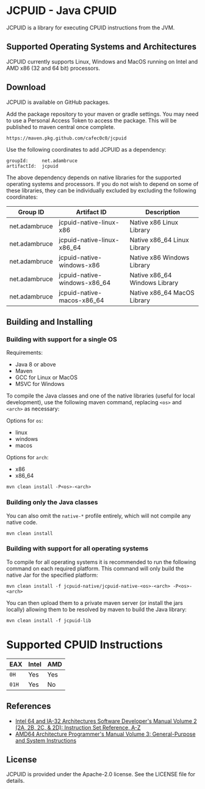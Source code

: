 # JCPUID - Java CPUID

JCPUID is a library for executing CPUID instructions from the JVM. 

## Supported Operating Systems and Architectures
JCPUID currently supports Linux, Windows and MacOS running on Intel and AMD x86 
(32 and 64 bit) processors.

## Download
JCPUID is available on GitHub packages.

Add the package repository to your maven or gradle settings.
You may need to use a Personal Access Token to access the package.
This will be published to maven central once complete.
```
https://maven.pkg.github.com/cafec0c0/jcpuid
```

Use the following coordinates to add JCPUID as a dependency:
```
groupId:     net.adambruce
artifactId:  jcpuid
```

The above dependency depends on native libraries for the supported 
operating systems and processors. If you do not wish to depend on some of these 
libraries, they can be individually excluded by excluding the following 
coordinates:

| Group ID      | Artifact ID                  | Description                   |
|---------------|------------------------------|-------------------------------|
| net.adambruce | jcpuid-native-linux-x86      | Native x86 Linux Library      |
| net.adambruce | jcpuid-native-linux-x86_64   | Native x86_64 Linux Library   |
| net.adambruce | jcpuid-native-windows-x86    | Native x86 Windows Library    |
| net.adambruce | jcpuid-native-windows-x86_64 | Native x86_64 Windows Library |
| net.adambruce | jcpuid-native-macos-x86_64   | Native x86_64 MacOS Library   |

## Building and Installing

### Building with support for a single OS
Requirements:
- Java 8 or above
- Maven
- GCC for Linux or MacOS
- MSVC for Windows

 To compile the Java classes and one of the native libraries (useful for local 
 development), use the following maven command, replacing `<os>` and `<arch>` as
 necessary:

Options for `os`:
- linux
- windows
- macos

Options for `arch`:
- x86
- x86_64

```
mvn clean install -P<os>-<arch>
```

### Building only the Java classes
You can also omit the `native-*` profile entirely, which will not compile
any native code.
```
mvn clean install
```

### Building with support for all operating systems
To compile for all operating systems it is recommended to run the following
command on each required platform. This command will only build the native Jar 
for the specified platform:
```
mvn clean install -f jcpuid-native/jcpuid-native-<os>-<arch> -P<os>-<arch>
```

You can then upload them to a private maven server (or install the jars locally)
allowing them to be resolved by maven to build the Java library:
```
mvn clean install -f jcpuid-lib
```

# Supported CPUID Instructions

| EAX   | Intel | AMD | 
|-------|-------|-----|
| `0H`  | Yes   | Yes |
| `01H` | Yes   | No  |

## References
- [Intel 64 and IA-32 Architectures Software Developer's Manual Volume 2 (2A, 2B, 2C, & 2D):
  Instruction Set Reference, A-Z](https://cdrdv2-public.intel.com/843820/325462-sdm-vol-1-2abcd-3abcd-4-1.pdf)
- [AMD64 Architecture Programmer's Manual Volume 3: General-Purpose and
  System Instructions](https://www.amd.com/content/dam/amd/en/documents/processor-tech-docs/programmer-references/24594.pdf)

## License
JCPUID is provided under the Apache-2.0 license. See the LICENSE file for 
details.
